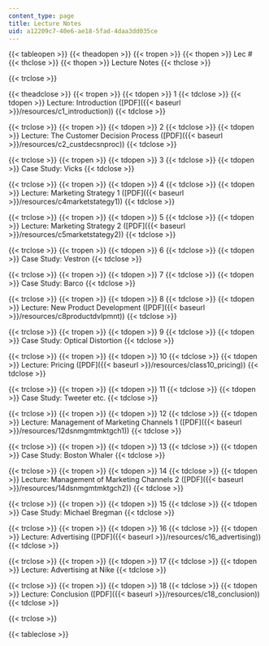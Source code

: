 ```yaml
---
content_type: page
title: Lecture Notes
uid: a12209c7-40e6-ae18-5fad-4daa3dd035ce
---
```


{{< tableopen >}}
{{< theadopen >}}
{{< tropen >}}
{{< thopen >}}
Lec #
{{< thclose >}}
{{< thopen >}}
Lecture Notes
{{< thclose >}}

{{< trclose >}}

{{< theadclose >}}
{{< tropen >}}
{{< tdopen >}}
1
{{< tdclose >}}
{{< tdopen >}}
Lecture: Introduction ([PDF]({{< baseurl >}}/resources/c1_introduction))
{{< tdclose >}}

{{< trclose >}}
{{< tropen >}}
{{< tdopen >}}
2
{{< tdclose >}}
{{< tdopen >}}
Lecture: The Customer Decision Process ([PDF]({{< baseurl >}}/resources/c2_custdecsnproc))
{{< tdclose >}}

{{< trclose >}}
{{< tropen >}}
{{< tdopen >}}
3
{{< tdclose >}}
{{< tdopen >}}
Case Study: Vicks
{{< tdclose >}}

{{< trclose >}}
{{< tropen >}}
{{< tdopen >}}
4
{{< tdclose >}}
{{< tdopen >}}
Lecture: Marketing Strategy 1 ([PDF]({{< baseurl >}}/resources/c4marketstategy1))
{{< tdclose >}}

{{< trclose >}}
{{< tropen >}}
{{< tdopen >}}
5
{{< tdclose >}}
{{< tdopen >}}
Lecture: Marketing Strategy 2 ([PDF]({{< baseurl >}}/resources/c5marketstategy2))
{{< tdclose >}}

{{< trclose >}}
{{< tropen >}}
{{< tdopen >}}
6
{{< tdclose >}}
{{< tdopen >}}
Case Study: Vestron
{{< tdclose >}}

{{< trclose >}}
{{< tropen >}}
{{< tdopen >}}
7
{{< tdclose >}}
{{< tdopen >}}
Case Study: Barco
{{< tdclose >}}

{{< trclose >}}
{{< tropen >}}
{{< tdopen >}}
8
{{< tdclose >}}
{{< tdopen >}}
Lecture: New Product Development ([PDF]({{< baseurl >}}/resources/c8productdvlpmnt))
{{< tdclose >}}

{{< trclose >}}
{{< tropen >}}
{{< tdopen >}}
9
{{< tdclose >}}
{{< tdopen >}}
Case Study: Optical Distortion
{{< tdclose >}}

{{< trclose >}}
{{< tropen >}}
{{< tdopen >}}
10
{{< tdclose >}}
{{< tdopen >}}
Lecture: Pricing ([PDF]({{< baseurl >}}/resources/class10_pricing))
{{< tdclose >}}

{{< trclose >}}
{{< tropen >}}
{{< tdopen >}}
11
{{< tdclose >}}
{{< tdopen >}}
Case Study: Tweeter etc.
{{< tdclose >}}

{{< trclose >}}
{{< tropen >}}
{{< tdopen >}}
12
{{< tdclose >}}
{{< tdopen >}}
Lecture: Management of Marketing Channels 1 ([PDF]({{< baseurl >}}/resources/12dsnmgmtmktgch1))
{{< tdclose >}}

{{< trclose >}}
{{< tropen >}}
{{< tdopen >}}
13
{{< tdclose >}}
{{< tdopen >}}
Case Study: Boston Whaler
{{< tdclose >}}

{{< trclose >}}
{{< tropen >}}
{{< tdopen >}}
14
{{< tdclose >}}
{{< tdopen >}}
Lecture: Management of Marketing Channels 2 ([PDF]({{< baseurl >}}/resources/14dsnmgmtmktgch2))
{{< tdclose >}}

{{< trclose >}}
{{< tropen >}}
{{< tdopen >}}
15
{{< tdclose >}}
{{< tdopen >}}
Case Study: Michael Bregman
{{< tdclose >}}

{{< trclose >}}
{{< tropen >}}
{{< tdopen >}}
16
{{< tdclose >}}
{{< tdopen >}}
Lecture: Advertising ([PDF]({{< baseurl >}}/resources/c16_advertising))
{{< tdclose >}}

{{< trclose >}}
{{< tropen >}}
{{< tdopen >}}
17
{{< tdclose >}}
{{< tdopen >}}
Lecture: Advertising at Nike
{{< tdclose >}}

{{< trclose >}}
{{< tropen >}}
{{< tdopen >}}
18
{{< tdclose >}}
{{< tdopen >}}
Lecture: Conclusion ([PDF]({{< baseurl >}}/resources/c18_conclusion))
{{< tdclose >}}

{{< trclose >}}

{{< tableclose >}}